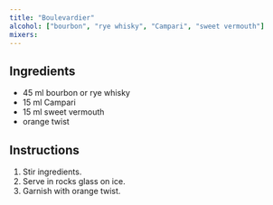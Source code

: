 ```yaml
---
title: "Boulevardier"
alcohol: ["bourbon", "rye whisky", "Campari", "sweet vermouth"]
mixers:
---
```


## Ingredients

- 45 ml bourbon or rye whisky
- 15 ml Campari
- 15 ml sweet vermouth
- orange twist

## Instructions

1. Stir ingredients.
2. Serve in rocks glass on ice.
3. Garnish with orange twist.
